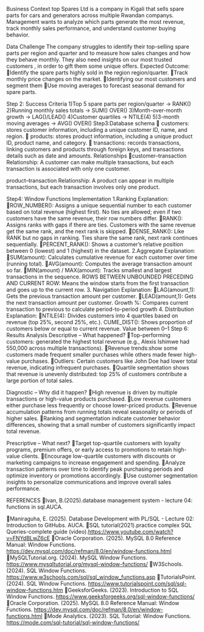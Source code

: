 
Business Context
top Spares Ltd is a company in Kigali that sells spare parts for cars and generators across multiple Rwandan companys. Management wants to analyze which parts generate the most revenue, track monthly sales performance, and understand customer buying behavior.

Data Challenge
The company struggles to identify their top-selling spare parts per region and quarter and to measure how sales changes and how they behave monthly. They also need insights on our most trusted customers , in order to gift them some unique offers.
Expected Outcome:
Identify the spare parts highly sold in the region region/quarter.
Track monthly price changes on the market.
Identifying our most customers and segment them
Use moving averages to forecast seasonal demand for spare parts.

Step 2: Success Criteria 
1)Top 5 spare parts per region/quarter → RANK()
2)Running monthly sales totals → SUM() OVER()
3)Month-over-month growth → LAG()/LEAD()
4)Customer quartiles → NTILE(4)
5)3-month moving averages → AVG() OVER()
Step3:Database schema
 customers: stores customer information, including a unique customer ID, name, and region.
 products: stores product information, including a unique product ID, product name, and category.
 transactions: records  transactions, linking customers and products through foreign keys, and transactions details such as date and amounts.
Relationships
customer–transaction Relationship: A customer can make multiple transactions, but each transaction  is associated with only one customer.

product–transaction Relationship: A product can appear in multiple transactions, but each transaction involves only one product.

Step4: Window Functions Implementation
1.Ranking
Explanation:
ROW_NUMBER(): Assigns a unique sequential number to each customer based on total revenue (highest first). No ties are allowed; even if two customers have the same revenue, their row numbers differ.
RANK(): Assigns ranks with gaps if there are ties. Customers with the same revenue get the same rank, and the next rank is skipped.
DENSE_RANK(): Like RANK but no gaps in ranking. Ties share the same rank, next rank continues sequentially.
PERCENT_RANK(): Shows a customer’s relative position between 0 (lowest) and 1 (highest) in the dataset. 
2.Aggregate
Explanation:
SUM(amount): Calculates cumulative revenue for each customer over time (running total).
AVG(amount): Computes the average transaction amount so far.
MIN(amount) / MAX(amount): Tracks smallest and largest transactions in the sequence.
ROWS BETWEEN UNBOUNDED PRECEDING AND CURRENT ROW: Means the window starts from the first transaction and goes up to the current row.
3. Navigation
Explanation:
LAG(amount,1): Gets the previous transaction amount per customer.
LEAD(amount,1): Gets the next transaction amount per customer.
Growth %: Compares current transaction to previous to calculate period-to-period growth
4. Distribution
Explanation:
NTILE(4): Divides customers into 4 quartiles based on revenue (top 25%, second 25%, etc.).
CUME_DIST(): Shows proportion of customers below or equal to current revenue. Value between 0–1
Step 6: Results Analysis
Descriptive – What happened?
Top-performing customers: generated the highest total revenue (e.g., Alexis Ishimwe had 550,000 across multiple transactions).
Revenue trends:show some customers made frequent smaller purchases while others made fewer high-value purchases.
Outliers: Certain customers like John Doe had lower total revenue, indicating infrequent purchases.
Quartile segmentation shows that revenue is unevenly distributed: top 25% of customers contribute a large portion of total sales.

Diagnostic – Why did it happen?
High revenue is driven by multiple transactions or high-value products purchased.
Low revenue customers either purchase less frequently or choose lower-priced products.
Revenue accumulation patterns from running totals reveal seasonality or periods of higher sales.
Ranking and segmentation indicate customer behavior differences, showing that a small number of customers significantly impact total revenue.

Prescriptive – What next?
Target top-quartile customers with loyalty programs, premium offers, or early access to promotions to retain high-value clients.
Encourage low-quartile customers with discounts or marketing campaigns to increase engagement and spending.
Analyze transaction patterns over time to identify peak purchasing periods and optimize inventory or promotions accordingly.
Use customer segmentation insights to personalize communications and improve overall sales performance.

REFERENCES
Ivan, B.(2025).database management system - lecture 04: functions in sql.AUCA.

Maniraguha, E. (2025). Database Development with PL/SQL - Lecture 02: Introduction to GitHubs. AUCA.
SQL tutorial(2021).practice complex SQL Queries-complete guide   (video).https://www.youtube.com/watch?v=FNYdBLwZ6cE
Oracle Corporation. (2025). MySQL 8.0 Reference Manual: Window Functions.
https://dev.mysql.com/doc/refman/8.0/en/window-functions.html
MySQLTutorial.org. (2024). MySQL Window Functions.
https://www.mysqltutorial.org/mysql-window-functions/
W3Schools. (2024). SQL Window Functions.
https://www.w3schools.com/sql/sql_window_functions.asp
TutorialsPoint. (2024). SQL Window Functions.
https://www.tutorialspoint.com/sql/sql-window-functions.htm
GeeksforGeeks. (2023). Introduction to SQL Window Functions.
https://www.geeksforgeeks.org/sql-window-functions/
Oracle Corporation. (2025). MySQL 8.0 Reference Manual: Window Functions.
https://dev.mysql.com/doc/refman/8.0/en/window-functions.html
Mode Analytics. (2023). SQL Tutorial: Window Functions.
https://mode.com/sql-tutorial/sql-window-functions/
